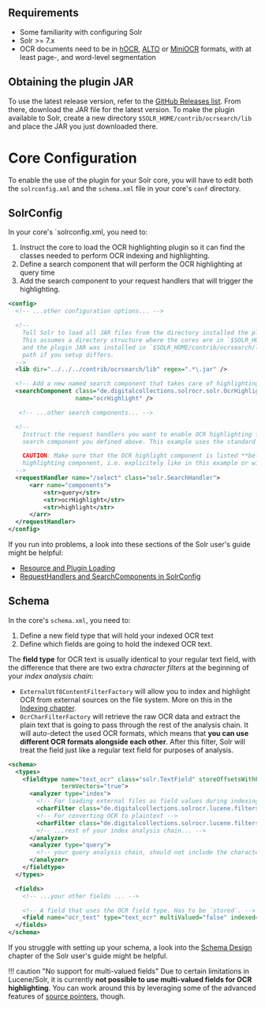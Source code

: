 ## Requirements
- Some familiarity with configuring Solr
- Solr >= 7.x
- OCR documents need to be in [hOCR](formats.md#hocr), [ALTO](formats.md#alto)
  or [MiniOCR](formats.md#miniocr) formats, with at least page-, and word-level
  segmentation

## Obtaining the plugin JAR

To use the latest release version, refer to the [GitHub Releases list](https://github.com/dbmdz/solr-ocrhighlighting/releases). From there, download the JAR file for the latest version.
To make the plugin available to Solr, create a new directory `$SOLR_HOME/contrib/ocrsearch/lib` and place the JAR you just downloaded there.


# Core Configuration

To enable the use of the plugin for your Solr core, you will have to edit
both the `solrconfig.xml` and the `schema.xml` file in your core's `conf` directory.

## SolrConfig

In your core's `solrconfig.xml, you need to:

1. Instruct the core to load the OCR highlighting plugin so it can find the classes
   needed to perform OCR indexing and highlighting.
2. Define a search component that will perform the OCR highlighting at query time
3. Add the search component to your request handlers that will trigger the highlighting.


```xml
<config>
  <!-- ...other configuration options... -->

  <!--
    Tell Solr to load all JAR files from the directory installed the plugin to. 
    This assumes a directory structure where the cores are in `$SOLR_HOME/server/solr/$CORE`
    and the plugin JAR was installed in `$SOLR_HOME/contrib/ocrsearch/lib`. Adjust the
    path if you setup differs.
  -->
  <lib dir="../../../contrib/ocrsearch/lib" regex=".*\.jar" />

  <!-- Add a new named search component that takes care of highlighting OCR field values. -->
  <searchComponent class="de.digitalcollections.solrocr.solr.OcrHighlightComponent"
                   name="ocrHighlight" />

   <!-- ...other search components... -->

  <!--
    Instruct the request handlers you want to enable OCR highlighting for to include the
    search component you defined above. This example uses the standard /select handler.

    CAUTION: Make sure that the OCR highlight component is listed **before** the standard
    highlighting component, i.e. explicitely like in this example or with `first-components`
  -->
  <requestHandler name="/select" class="solr.SearchHandler">
      <arr name="components">
          <str>query</str>
          <str>ocrHighlight</str>
          <str>highlight</str>
      </arr>
  </requestHandler>
</config>
```

If you run into problems, a look into these sections of the Solr user's guide might be helpful:

- [Resource and Plugin Loading](https://lucene.apache.org/solr/guide/8_1/resource-and-plugin-loading.html)
- [RequestHandlers and SearchComponents in SolrConfig](https://lucene.apache.org/solr/guide/8_1/requesthandlers-and-searchcomponents-in-solrconfig.html)


## Schema

In the core's `schema.xml`, you need to:

1. Define a new field type that will hold your indexed OCR text
2. Define which fields are going to hold the indexed OCR text.

The **field type** for OCR text is usually identical to your regular text field, with the
difference that there are two extra *character filters* at the beginning of your *index analysis chain*:
  - `ExternalUtf8ContentFilterFactory` will allow you to index and highlight OCR from external
    sources on the file system. More on this in the [Indexing chapter](./indexing.md).
  - `OcrCharFilterFactory` will retrieve the raw OCR data and extract the plain text that is
    going to pass through the rest of the analysis chain. It will auto-detect the used OCR
    formats, which means that **you can use different OCR formats alongside each other**.
    After this filter, Solr will treat the field just like a regular text field for purposes
    of analysis.

```xml
<schema>
  <types>
    <fieldtype name="text_ocr" class="solr.TextField" storeOffsetsWithPositions="true" 
               termVectors="true">
      <analyzer type="index">
        <!-- For loading external files as field values during indexing -->
        <charFilter class="de.digitalcollections.solrocr.lucene.filters.ExternalUtf8ContentFilterFactory" />
        <!-- For converting OCR to plaintext -->
        <charFilter class="de.digitalcollections.solrocr.lucene.filters.OcrCharFilterFactory" />
        <!-- ...rest of your index analysis chain... -->
      </analyzer>
      <analyzer type="query">
        <!-- your query analysis chain, should not include the character filters -->
      </analyzer>
    </fieldtype>
  </types>

  <fields>
    <!-- ...your other fields ... -->

    <!-- A field that uses the OCR field type. Has to be `stored`. -->
    <field name="ocr_text" type="text_ocr" multiValued="false" indexed="true" stored="true" />
  </fields>
</schema>
```

If you struggle with setting up your schema, a look into the [Schema Design](https://lucene.apache.org/solr/guide/8_1/documents-fields-and-schema-design.html)
chapter of the Solr user's guide might be helpful.

!!! caution "No support for multi-valued fields"
    Due to certain limitations in Lucene/Solr, it is currently **not possible
    to use multi-valued fields for OCR highlighting**. You can work around
    this by leveraging some of the advanced features of [source pointers](./indexing.md),
    though.